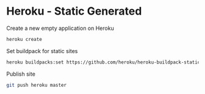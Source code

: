 # Heroku - Static Generated

Create a new empty application on Heroku

```bash
heroku create
```

Set buildpack for static sites

```bash
heroku buildpacks:set https://github.com/heroku/heroku-buildpack-static.git
```

Publish site

```bash
git push heroku master
```
